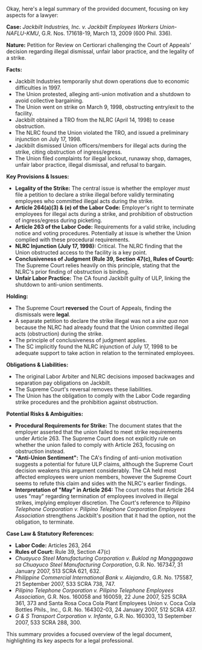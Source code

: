 Okay, here's a legal summary of the provided document, focusing on key aspects for a lawyer:

**Case:** *Jackbilt Industries, Inc. v. Jackbilt Employees Workers Union-NAFLU-KMU*, G.R. Nos. 171618-19, March 13, 2009 (600 Phil. 336).

**Nature:** Petition for Review on Certiorari challenging the Court of Appeals' decision regarding illegal dismissal, unfair labor practice, and the legality of a strike.

**Facts:**

*   Jackbilt Industries temporarily shut down operations due to economic difficulties in 1997.
*   The Union protested, alleging anti-union motivation and a shutdown to avoid collective bargaining.
*   The Union went on strike on March 9, 1998, obstructing entry/exit to the facility.
*   Jackbilt obtained a TRO from the NLRC (April 14, 1998) to cease obstruction.
*   The NLRC found the Union violated the TRO, and issued a preliminary injunction on July 17, 1998.
*   Jackbilt dismissed Union officers/members for illegal acts during the strike, citing obstruction of ingress/egress.
*   The Union filed complaints for illegal lockout, runaway shop, damages, unfair labor practice, illegal dismissal, and refusal to bargain.

**Key Provisions & Issues:**

*   **Legality of the Strike:** The central issue is whether the employer *must* file a petition to declare a strike illegal before validly terminating employees who committed illegal acts during the strike.
*   **Article 264(a)(3) & (e) of the Labor Code:** Employer's right to terminate employees for illegal acts during a strike, and prohibition of obstruction of ingress/egress during picketing.
*   **Article 263 of the Labor Code:** Requirements for a valid strike, including notice and voting procedures.  Potentially at issue is whether the Union complied with these procedural requirements.
*   **NLRC Injunction (July 17, 1998):** Critical. The NLRC finding that the Union obstructed access to the facility is a key point.
*   **Conclusiveness of Judgment (Rule 39, Section 47(c), Rules of Court):**  The Supreme Court relies heavily on this principle, stating that the NLRC's prior finding of obstruction is binding.
*   **Unfair Labor Practice:** The CA found Jackbilt guilty of ULP, linking the shutdown to anti-union sentiments.

**Holding:**

*   The Supreme Court **reversed** the Court of Appeals, finding the dismissals were **legal**.
*   A separate petition to declare the strike illegal was not a *sine qua non* because the NLRC had already found that the Union committed illegal acts (obstruction) during the strike.
*   The principle of conclusiveness of judgment applies.
*   The SC implicitly found the NLRC injunction of July 17, 1998 to be adequate support to take action in relation to the terminated employees.

**Obligations & Liabilities:**

*   The original Labor Arbiter and NLRC decisions imposed backwages and separation pay obligations on Jackbilt.
*   The Supreme Court's reversal removes these liabilities.
*   The Union has the obligation to comply with the Labor Code regarding strike procedures and the prohibition against obstruction.

**Potential Risks & Ambiguities:**

*   **Procedural Requirements for Strike:** The document states that the employer asserted that the union failed to meet strike requirements under Article 263. The Supreme Court does not explicitly rule on whether the union failed to comply with Article 263, focusing on obstruction instead.
*   **"Anti-Union Sentiment":** The CA's finding of anti-union motivation suggests a potential for future ULP claims, although the Supreme Court decision weakens this argument considerably. The CA held most affected employees were union members, however the Supreme Court seems to refute this claim and sides with the NLRC's earlier findings.
*   **Interpretation of "May" in Article 264:** The court notes that Article 264 uses "may" regarding termination of employees involved in illegal strikes, implying employer discretion. The Court's reference to *Pilipino Telephone Corporation v. Pilipino Telephone Corporation Employees Association* strengthens Jackbilt's position that it had the option, not the obligation, to terminate.

**Case Law & Statutory References:**

*   **Labor Code:** Articles 263, 264
*   **Rules of Court:** Rule 39, Section 47(c)
*   *Chuayuco Steel Manufacturing Corporation v. Buklod ng Manggagawa sa Chuayuco Steel Manufacturing Corporation*, G.R. No. 167347, 31 January 2007, 513 SCRA 621, 632.
*   *Philippine Commercial International Bank v. Alejandro*, G.R. No. 175587, 21 September 2007, 533 SCRA 738, 747.
*   *Pilipino Telephone Corporation v. Pilipino Telephone Employees Association*, G.R. Nos. 160058 and 160059, 22 June 2007, 525 SCRA 361, 373 and Santa Rosa Coca Cola Plant Employees Union v. Coca Cola Bottles Phils., Inc., G.R. No. 164302-03, 24 January 2007, 512 SCRA 437.
*   *G & S Transport Corporation v. Infante*, G.R. No. 160303, 13 September 2007, 533 SCRA 288, 300.

This summary provides a focused overview of the legal document, highlighting its key aspects for a legal professional.
